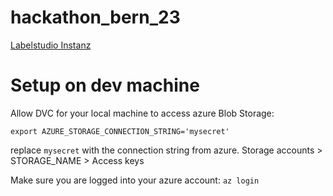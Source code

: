 # hackathon_bern_23

[Labelstudio Instanz](labelstudiohackbern.azurewebsites.net)



# Setup on dev machine

Allow DVC for your local machine to access azure Blob Storage:

```export AZURE_STORAGE_CONNECTION_STRING='mysecret'```

replace `mysecret` with the connection string from azure. Storage accounts > STORAGE_NAME > Access keys

Make sure you are logged into your azure account:
```az login```

